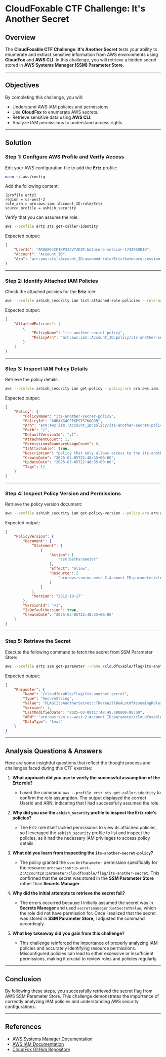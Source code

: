 # CloudFoxable CTF Challenge: It's Another Secret

## **Overview**
The **CloudFoxable CTF Challenge: It's Another Secret** tests your ability to enumerate and extract sensitive information from AWS environments using **CloudFox** and **AWS CLI**. In this challenge, you will retrieve a hidden secret stored in **AWS Systems Manager (SSM) Parameter Store**.

---

## **Objectives**
By completing this challenge, you will:
- Understand AWS IAM policies and permissions.
- Use **CloudFox** to enumerate AWS secrets.
- Retrieve sensitive data using **AWS CLI**.
- Analyze IAM permissions to understand access rights.

---

## **Solution**

### **Step 1: Configure AWS Profile and Verify Access**
Edit your AWS configuration file to add the **Ertz** profile:
```bash
nano ~/.aws/config
```
Add the following content:
```
[profile ertz]
region = us-west-2
role_arn = arn:aws:iam::Account_ID:role/Ertz
source_profile = ashish_security
```

Verify that you can assume the role:
```bash
aws --profile ertz sts get-caller-identity
```
Expected output:
```json
{
    "UserId": "AROAXG4CFIKP3Z2V7JDZF:botocore-session-1742960010",
    "Account": "Account_ID",
    "Arn": "arn:aws:sts::Account_ID:assumed-role/Ertz/botocore-session-1742960010"
}
```

---

### **Step 2: Identify Attached IAM Policies**
Check the attached policies for the **Ertz** role:
```bash
aws --profile ashish_security iam list-attached-role-policies --role-name Ertz
```
Expected output:
```json
{
    "AttachedPolicies": [
        {
            "PolicyName": "its-another-secret-policy",
            "PolicyArn": "arn:aws:iam::Account_ID:policy/its-another-secret-policy"
        }
    ]
}
```

---

### **Step 3: Inspect IAM Policy Details**
Retrieve the policy details:
```bash
aws --profile ashish_security iam get-policy --policy-arn arn:aws:iam::Account_ID:policy/its-another-secret-policy
```
Expected output:
```json
{
    "Policy": {
        "PolicyName": "its-another-secret-policy",
        "PolicyId": "ANPAXG4CFIKPS7S7KOQDB",
        "Arn": "arn:aws:iam::Account_ID:policy/its-another-secret-policy",
        "Path": "/",
        "DefaultVersionId": "v1",
        "AttachmentCount": 1,
        "PermissionsBoundaryUsageCount": 0,
        "IsAttachable": true,
        "Description": "policy that only allows access to the its-another-secret flag",
        "CreateDate": "2025-03-05T22:48:55+00:00",
        "UpdateDate": "2025-03-05T22:48:55+00:00",
        "Tags": []
    }
}
```

---

### **Step 4: Inspect Policy Version and Permissions**
Retrieve the policy version document:
```bash
aws --profile ashish_security iam get-policy-version --policy-arn arn:aws:iam::Account_ID:policy/its-another-secret-policy --version-id v1
```
Expected output:
```json
{
    "PolicyVersion": {
        "Document": {
            "Statement": [
                {
                    "Action": [
                        "ssm:GetParameter"
                    ],
                    "Effect": "Allow",
                    "Resource": [
                        "arn:aws:ssm:us-west-2:Account_ID:parameter/cloudfoxable/flag/its-another-secret"
                    ]
                }
            ],
            "Version": "2012-10-17"
        },
        "VersionId": "v1",
        "IsDefaultVersion": true,
        "CreateDate": "2025-03-05T22:48:55+00:00"
    }
}
```

---

### **Step 5: Retrieve the Secret**
Execute the following command to fetch the secret from SSM Parameter Store:
```bash
aws --profile ertz ssm get-parameter --name /cloudfoxable/flag/its-another-secret --with-decryption --region us-west-2
```
Expected output:
```json
{
    "Parameter": {
        "Name": "/cloudfoxable/flag/its-another-secret",
        "Type": "SecureString",
        "Value": "FLAG{ItsAnotherSecret::ThereWillBeALotOfAssumingRolesInThisCTF}",
        "Version": 1,
        "LastModifiedDate": "2025-03-05T17:48:49.480000-05:00",
        "ARN": "arn:aws:ssm:us-west-2:Account_ID:parameter/cloudfoxable/flag/its-another-secret",
        "DataType": "text"
    }
}
```

---

## **Analysis Questions & Answers**

Here are some insightful questions that reflect the thought process and challenges faced during this CTF exercise:

1. **What approach did you use to verify the successful assumption of the Ertz role?**
   - I used the command `aws --profile ertz sts get-caller-identity` to confirm the role assumption. The output displayed the correct UserId and ARN, indicating that I had successfully assumed the role.

2. **Why did you use the `ashish_security` profile to inspect the Ertz role's policies?**
   - The Ertz role itself lacked permissions to view its attached policies, so I leveraged the `ashish_security` profile to list and inspect the policies, as it had the necessary IAM privileges to access policy details.

3. **What did you learn from inspecting the `its-another-secret-policy`?**
   - The policy granted the `ssm:GetParameter` permission specifically for the resource `arn:aws:ssm:us-west-2:AccountID:parameter/cloudfoxable/flag/its-another-secret`. This confirmed that the secret was stored in the **SSM Parameter Store** rather than **Secrets Manager**.

4. **Why did the initial attempts to retrieve the secret fail?**
   - The errors occurred because I initially assumed the secret was in **Secrets Manager** and used `secretsmanager:GetSecretValue`, which the role did not have permission for. Once I realized that the secret was stored in **SSM Parameter Store**, I adjusted the command accordingly.

5. **What key takeaway did you gain from this challenge?**
   - This challenge reinforced the importance of properly analyzing IAM policies and accurately identifying resource permissions. Misconfigured policies can lead to either excessive or insufficient permissions, making it crucial to review roles and policies regularly.

---

## **Conclusion**
By following these steps, you successfully retrieved the secret flag from AWS SSM Parameter Store. This challenge demonstrates the importance of correctly analyzing IAM policies and understanding AWS security configurations.

---

## **References**
- [AWS Systems Manager Documentation](https://docs.aws.amazon.com/systems-manager/latest/userguide/)
- [AWS IAM Documentation](https://docs.aws.amazon.com/iam/)
- [CloudFox GitHub Repository](https://github.com/BishopFox/cloudfox)

